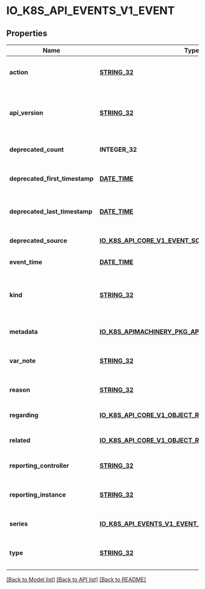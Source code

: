 # IO_K8S_API_EVENTS_V1_EVENT

## Properties
Name | Type | Description | Notes
------------ | ------------- | ------------- | -------------
**action** | [**STRING_32**](STRING_32.md) | action is what action was taken/failed regarding to the regarding object. It is machine-readable. This field cannot be empty for new Events and it can have at most 128 characters. | [optional] [default to null]
**api_version** | [**STRING_32**](STRING_32.md) | APIVersion defines the versioned schema of this representation of an object. Servers should convert recognized schemas to the latest internal value, and may reject unrecognized values. More info: https://git.k8s.io/community/contributors/devel/sig-architecture/api-conventions.md#resources | [optional] [default to null]
**deprecated_count** | **INTEGER_32** | deprecatedCount is the deprecated field assuring backward compatibility with core.v1 Event type. | [optional] [default to null]
**deprecated_first_timestamp** | [**DATE_TIME**](DATE_TIME.md) | Time is a wrapper around time.Time which supports correct marshaling to YAML and JSON.  Wrappers are provided for many of the factory methods that the time package offers. | [optional] [default to null]
**deprecated_last_timestamp** | [**DATE_TIME**](DATE_TIME.md) | Time is a wrapper around time.Time which supports correct marshaling to YAML and JSON.  Wrappers are provided for many of the factory methods that the time package offers. | [optional] [default to null]
**deprecated_source** | [**IO_K8S_API_CORE_V1_EVENT_SOURCE**](io.k8s.api.core.v1.EventSource.md) |  | [optional] [default to null]
**event_time** | [**DATE_TIME**](DATE_TIME.md) | MicroTime is version of Time with microsecond level precision. | [default to null]
**kind** | [**STRING_32**](STRING_32.md) | Kind is a string value representing the REST resource this object represents. Servers may infer this from the endpoint the client submits requests to. Cannot be updated. In CamelCase. More info: https://git.k8s.io/community/contributors/devel/sig-architecture/api-conventions.md#types-kinds | [optional] [default to null]
**metadata** | [**IO_K8S_APIMACHINERY_PKG_APIS_META_V1_OBJECT_META**](io.k8s.apimachinery.pkg.apis.meta.v1.ObjectMeta.md) |  | [optional] [default to null]
**var_note** | [**STRING_32**](STRING_32.md) | note is a human-readable description of the status of this operation. Maximal length of the note is 1kB, but libraries should be prepared to handle values up to 64kB. | [optional] [default to null]
**reason** | [**STRING_32**](STRING_32.md) | reason is why the action was taken. It is human-readable. This field cannot be empty for new Events and it can have at most 128 characters. | [optional] [default to null]
**regarding** | [**IO_K8S_API_CORE_V1_OBJECT_REFERENCE**](io.k8s.api.core.v1.ObjectReference.md) |  | [optional] [default to null]
**related** | [**IO_K8S_API_CORE_V1_OBJECT_REFERENCE**](io.k8s.api.core.v1.ObjectReference.md) |  | [optional] [default to null]
**reporting_controller** | [**STRING_32**](STRING_32.md) | reportingController is the name of the controller that emitted this Event, e.g. &#x60;kubernetes.io/kubelet&#x60;. This field cannot be empty for new Events. | [optional] [default to null]
**reporting_instance** | [**STRING_32**](STRING_32.md) | reportingInstance is the ID of the controller instance, e.g. &#x60;kubelet-xyzf&#x60;. This field cannot be empty for new Events and it can have at most 128 characters. | [optional] [default to null]
**series** | [**IO_K8S_API_EVENTS_V1_EVENT_SERIES**](io.k8s.api.events.v1.EventSeries.md) |  | [optional] [default to null]
**type** | [**STRING_32**](STRING_32.md) | type is the type of this event (Normal, Warning), new types could be added in the future. It is machine-readable. This field cannot be empty for new Events. | [optional] [default to null]

[[Back to Model list]](../README.md#documentation-for-models) [[Back to API list]](../README.md#documentation-for-api-endpoints) [[Back to README]](../README.md)


